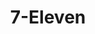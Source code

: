 ---
title: "7-Eleven"
url: /dasmarinas/7-eleven-governor-juanito-r-remulla-sr-road/
shop: Lebensmittel
---